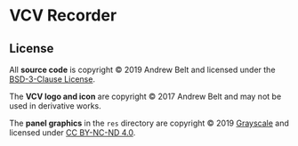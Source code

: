 # VCV Recorder

## License

All **source code** is copyright © 2019 Andrew Belt and licensed under the [BSD-3-Clause License](https://opensource.org/licenses/BSD-3-Clause).

The **VCV logo and icon** are copyright © 2017 Andrew Belt and may not be used in derivative works.

The **panel graphics** in the `res` directory are copyright © 2019 [Grayscale](http://grayscale.info/) and licensed under [CC BY-NC-ND 4.0](https://creativecommons.org/licenses/by-nc-nd/4.0/).
